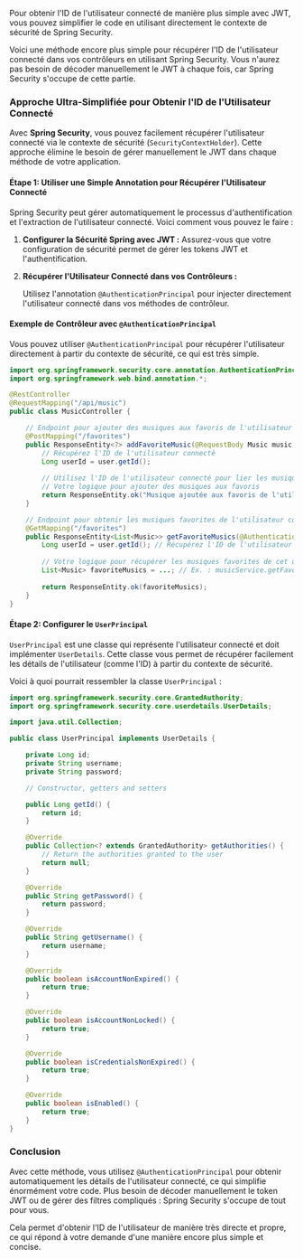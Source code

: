 Pour obtenir l'ID de l'utilisateur connecté de manière plus simple avec JWT, vous pouvez simplifier le code en utilisant directement le contexte de sécurité de Spring Security. 

Voici une méthode encore plus simple pour récupérer l'ID de l'utilisateur connecté dans vos contrôleurs en utilisant Spring Security. Vous n'aurez pas besoin de décoder manuellement le JWT à chaque fois, car Spring Security s'occupe de cette partie.

### Approche Ultra-Simplifiée pour Obtenir l'ID de l'Utilisateur Connecté

Avec **Spring Security**, vous pouvez facilement récupérer l'utilisateur connecté via le contexte de sécurité (`SecurityContextHolder`). Cette approche élimine le besoin de gérer manuellement le JWT dans chaque méthode de votre application.

#### Étape 1: Utiliser une Simple Annotation pour Récupérer l'Utilisateur Connecté

Spring Security peut gérer automatiquement le processus d'authentification et l'extraction de l'utilisateur connecté. Voici comment vous pouvez le faire :

1. **Configurer la Sécurité Spring avec JWT :**
   Assurez-vous que votre configuration de sécurité permet de gérer les tokens JWT et l'authentification.

2. **Récupérer l'Utilisateur Connecté dans vos Contrôleurs :**

   Utilisez l'annotation `@AuthenticationPrincipal` pour injecter directement l'utilisateur connecté dans vos méthodes de contrôleur.

#### Exemple de Contrôleur avec `@AuthenticationPrincipal`

Vous pouvez utiliser `@AuthenticationPrincipal` pour récupérer l'utilisateur directement à partir du contexte de sécurité, ce qui est très simple.

```java
import org.springframework.security.core.annotation.AuthenticationPrincipal;
import org.springframework.web.bind.annotation.*;

@RestController
@RequestMapping("/api/music")
public class MusicController {

    // Endpoint pour ajouter des musiques aux favoris de l'utilisateur connecté
    @PostMapping("/favorites")
    public ResponseEntity<?> addFavoriteMusic(@RequestBody Music music, @AuthenticationPrincipal UserPrincipal user) {
        // Récupérez l'ID de l'utilisateur connecté
        Long userId = user.getId(); 
        
        // Utilisez l'ID de l'utilisateur connecté pour lier les musiques favorites
        // Votre logique pour ajouter des musiques aux favoris
        return ResponseEntity.ok("Musique ajoutée aux favoris de l'utilisateur " + userId);
    }

    // Endpoint pour obtenir les musiques favorites de l'utilisateur connecté
    @GetMapping("/favorites")
    public ResponseEntity<List<Music>> getFavoriteMusics(@AuthenticationPrincipal UserPrincipal user) {
        Long userId = user.getId(); // Récupérez l'ID de l'utilisateur connecté
        
        // Votre logique pour récupérer les musiques favorites de cet utilisateur
        List<Music> favoriteMusics = ...; // Ex. : musicService.getFavoriteMusics(userId)
        
        return ResponseEntity.ok(favoriteMusics);
    }
}
```

#### Étape 2: Configurer le `UserPrincipal`

`UserPrincipal` est une classe qui représente l'utilisateur connecté et doit implémenter `UserDetails`. Cette classe vous permet de récupérer facilement les détails de l'utilisateur (comme l'ID) à partir du contexte de sécurité.

Voici à quoi pourrait ressembler la classe `UserPrincipal` :

```java
import org.springframework.security.core.GrantedAuthority;
import org.springframework.security.core.userdetails.UserDetails;

import java.util.Collection;

public class UserPrincipal implements UserDetails {

    private Long id;
    private String username;
    private String password;

    // Constructor, getters and setters

    public Long getId() {
        return id;
    }

    @Override
    public Collection<? extends GrantedAuthority> getAuthorities() {
        // Return the authorities granted to the user
        return null;
    }

    @Override
    public String getPassword() {
        return password;
    }

    @Override
    public String getUsername() {
        return username;
    }

    @Override
    public boolean isAccountNonExpired() {
        return true;
    }

    @Override
    public boolean isAccountNonLocked() {
        return true;
    }

    @Override
    public boolean isCredentialsNonExpired() {
        return true;
    }

    @Override
    public boolean isEnabled() {
        return true;
    }
}
```

### Conclusion

Avec cette méthode, vous utilisez `@AuthenticationPrincipal` pour obtenir automatiquement les détails de l'utilisateur connecté, ce qui simplifie énormément votre code. Plus besoin de décoder manuellement le token JWT ou de gérer des filtres compliqués : Spring Security s'occupe de tout pour vous.

Cela permet d'obtenir l'ID de l'utilisateur de manière très directe et propre, ce qui répond à votre demande d'une manière encore plus simple et concise.
